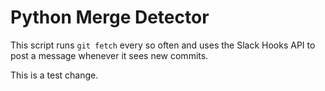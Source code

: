 # Python Merge Detector

This script runs `git fetch` every so often and uses the Slack Hooks API to post a message whenever it sees new commits.

This is a test change.